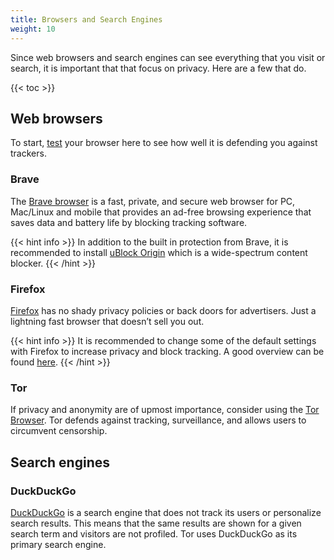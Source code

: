 ```yaml
---
title: Browsers and Search Engines
weight: 10
---
```


Since web browsers and search engines can see everything that you visit or search, it is important that that focus on privacy. Here are a few that do.


{{< toc >}}

## Web browsers
To start, [test](https://coveryourtracks.eff.org/) your browser here to see how well it is defending you against trackers.

### Brave
The [Brave browser](https://brave.com/) is a fast, private, and secure web browser for PC, Mac/Linux and mobile that provides an ad-free browsing experience that saves data and battery life by blocking tracking software.

{{< hint info >}}
In addition to the built in protection from Brave, it is recommended to install [uBlock Origin](https://ublockorigin.com/) which is a wide-spectrum content blocker.
{{< /hint >}}

### Firefox
[Firefox](https://www.mozilla.org/en-US/firefox/new/) has no shady privacy policies or back doors for advertisers. Just a lightning fast browser that doesn’t sell you out.

{{< hint info >}}
It is recommended to change some of the default settings with Firefox to increase privacy and block tracking. A good overview can be found [here](https://www.quippd.com/writing/2021/07/26/firefox-privacy-stop-hardening-love-strict-etp.html).
{{< /hint >}}

### Tor
If privacy and anonymity are of upmost importance, consider using the [Tor Browser](https://www.torproject.org/). Tor defends against tracking, surveillance, and allows users to circumvent censorship.

## Search engines

### DuckDuckGo
[DuckDuckGo](https://duckduckgo.com/) is a search engine that does not track its users or personalize search results. This means that the same results are shown for a given search term and visitors are not profiled. Tor uses DuckDuckGo as its primary search engine.
